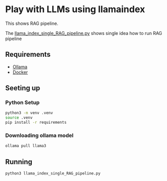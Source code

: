# Play with LLMs using llamaindex

This shows RAG pipeline.

The [llama_index_single_RAG_pipeline.py](llama_index_single_RAG_pipeline.py) shows single idea how to run RAG pipeline  

## Requirements
- [Ollama](https://ollama.com/)
- [Docker](https://www.docker.com/)

## Seeting up

### Python Setup
```bash
python3 -m venv .venv
source .venv
pip install -r requirements
```

### Downloading ollama model
```bash
ollama pull llama3
```

## Running
```bash
python3 llama_index_single_RAG_pipeline.py
```
